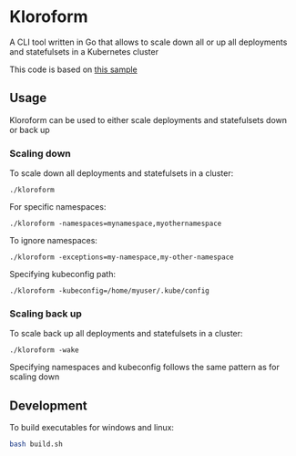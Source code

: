 # Kloroform

A CLI tool written in Go that allows to scale down all or up all deployments and statefulsets in a Kubernetes cluster

This code is based on [this sample](https://github.com/kubernetes/client-go/tree/master/examples/out-of-cluster-client-configuration)

## Usage

Kloroform can be used to either scale deployments and statefulsets down or back up

### Scaling down

To scale down all deployments and statefulsets in a cluster:

```
./kloroform
```

For specific namespaces:

```
./kloroform -namespaces=mynamespace,myothernamespace
```

To ignore namespaces:

```
./kloroform -exceptions=my-namespace,my-other-namespace
```

Specifying kubeconfig path:

```
./kloroform -kubeconfig=/home/myuser/.kube/config
```

### Scaling back up

To scale back up all deployments and statefulsets in a cluster:

```
./kloroform -wake
```

Specifying namespaces and kubeconfig follows the same pattern as for scaling down

## Development

To build executables for windows and linux:

```bash
bash build.sh
```
